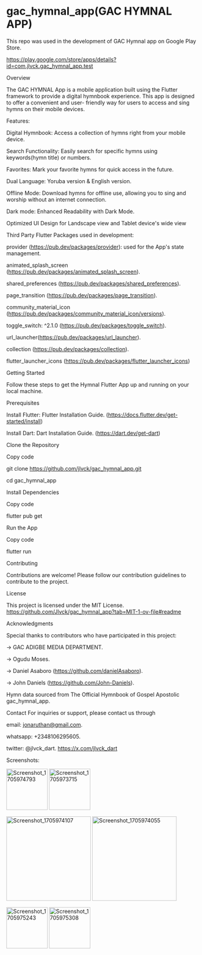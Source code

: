 # gac_hymnal_app(GAC HYMNAL APP)
 This repo was used in the development of GAC Hymnal app on Google Play Store.

 https://play.google.com/store/apps/details?id=com.jlvck.gac_hymnal_app.test




Overview

 The GAC HYMNAL App is a mobile application built using the Flutter framework to provide a digital hymnbook experience. This app is designed to offer a convenient and user-  friendly way for users to access and sing hymns on their mobile devices.



Features:

 Digital Hymnbook: Access a collection of hymns right from your mobile device.
 
 Search Functionality: Easily search for specific hymns using keywords(hymn title) or numbers.
 
 Favorites: Mark your favorite hymns for quick access in the future.
 
 Dual Language: Yoruba version & English version.
 
 Offline Mode: Download hymns for offline use, allowing you to sing and worship without an internet connection.
 
 Dark mode: Enhanced Readability with Dark Mode.
 
 Optimized UI Design for Landscape view and Tablet device's wide view





Third Party Flutter Packages used in development:

provider (https://pub.dev/packages/provider): used for the App's state management.
 
 animated_splash_screen (https://pub.dev/packages/animated_splash_screen).
 
 shared_preferences (https://pub.dev/packages/shared_preferences).
 
 page_transition (https://pub.dev/packages/page_transition).
 
 community_material_icon (https://pub.dev/packages/community_material_icon/versions).
 
 toggle_switch: ^2.1.0 (https://pub.dev/packages/toggle_switch).
 
 url_launcher(https://pub.dev/packages/url_launcher).
 
 collection (https://pub.dev/packages/collection).

 flutter_launcher_icons (https://pub.dev/packages/flutter_launcher_icons)




 
Getting Started

 Follow these steps to get the Hymnal Flutter App up and running on your local machine.

  Prerequisites
  
  Install Flutter: Flutter Installation Guide. (https://docs.flutter.dev/get-started/install)
  
  Install Dart: Dart Installation Guide. (https://dart.dev/get-dart)
  
  Clone the Repository
  
  Copy code
  
  git clone https://github.com/jlvck/gac_hymnal_app.git
  
  cd gac_hymnal_app
  
  Install Dependencies
  
  Copy code
  
  flutter pub get
  
  Run the App
  
  Copy code
  
  flutter run
  
  Contributing




Contributions are welcome! Please follow our contribution guidelines to contribute to the project.




License



This project is licensed under the MIT License. https://github.com/Jlvck/gac_hymnal_app?tab=MIT-1-ov-file#readme



Acknowledgments

Special thanks to contributors who have participated in this project:

 -> GAC ADIGBE MEDIA DEPARTMENT.
 
 -> Ogudu Moses.
 
 -> Daniel Asaboro (https://github.com/danielAsaboro).
 
 -> John Daniels (https://github.com/John-Daniels).



Hymn data sourced from The Official Hymnbook of Gospel Apostolic gac_hymnal_app.


Contact For inquiries or support, please contact us through 



email: jonaruthan@gmail.com.

whatsapp: +2348106295605.

twitter: @jlvck_dart. https://x.com/jlvck_dart





Screenshots:





<img width="108" alt="Screenshot_1705974793" src="https://github.com/Jlvck/gac_hymnal_app/assets/114338344/e72aa45c-b224-4682-9247-de16c2353c69">                         <img width="108" alt="Screenshot_1705973715" src="https://github.com/Jlvck/gac_hymnal_app/assets/114338344/7cfc1ee0-0c47-43aa-a72e-83063768b0a7">



<img width="221" alt="Screenshot_1705974107" src="https://github.com/Jlvck/gac_hymnal_app/assets/114338344/3cc096a6-5ca7-4693-80de-74db0c79836a">


<img width="221" alt="Screenshot_1705974055" src="https://github.com/Jlvck/gac_hymnal_app/assets/114338344/06b1b662-398b-403e-8184-e92b701b68c2">









<img width="108" alt="Screenshot_1705975243" src="https://github.com/Jlvck/gac_hymnal_app/assets/114338344/5fd48653-ef2b-45c0-92f7-7167e8b67bb1">               <img width="108" alt="Screenshot_1705975308" src="https://github.com/Jlvck/gac_hymnal_app/assets/114338344/5639229c-1d3c-410a-a2de-4542739241e2">
 


